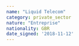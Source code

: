 ```yaml
---
name: "Liquid Telecom"
category: private_sector
nature: "Entreprise"
nationality: GBR
date_signed: '2018-11-12'
---
```

    